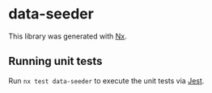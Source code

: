 # data-seeder

This library was generated with [Nx](https://nx.dev).

## Running unit tests

Run `nx test data-seeder` to execute the unit tests via [Jest](https://jestjs.io).
